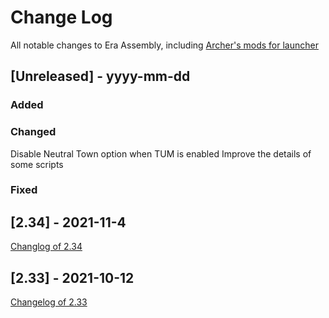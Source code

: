 
# Change Log
All notable changes to Era Assembly, including [Archer's mods for launcher](https://github.com/Archer30/Era-Launcher-Mods)

## [Unreleased] - yyyy-mm-dd

### Added


### Changed
Disable Neutral Town option when TUM is enabled
Improve the details of some scripts

### Fixed

## [2.34] - 2021-11-4
[Changlog of 2.34](http://wforum.heroes35.net/showthread.php?tid=5235&pid=129903#pid129903)

## [2.33] - 2021-10-12
[Changelog of 2.33](http://wforum.heroes35.net/showthread.php?tid=5235&pid=129486#pid129486)
